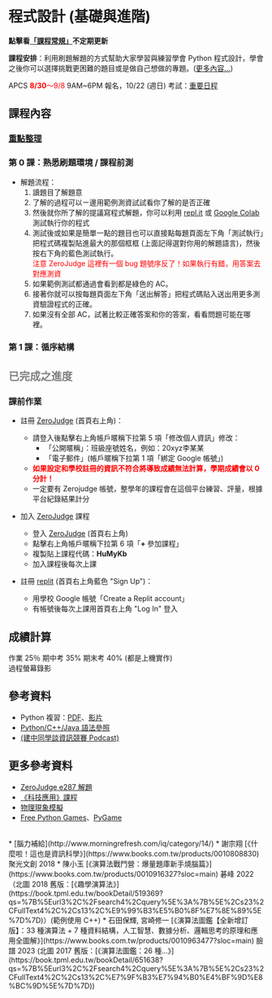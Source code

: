 # 程式設計 (基礎與進階)

**點擊看[「課程常規」](https://nandemoi.github.io/zl111/rules)不定期更新**

**課程安排**：利用刷題解題的方式幫助大家學習與練習學會 Python 程式設計，學會之後你可以選擇挑戰更困難的題目或是做自己想做的專題。([更多內容...](https://docs.google.com/document/d/1Qe5vf8Jx-YFIkDVaVYJXPisn8E4zSGhfUsqcxErGsO4/edit))

<!--規劃全學期 BYOD (自帶電腦)，每次上課前一天請確保電池蓄電充足。如有問題請第一週上課提出。-->

APCS <span style="color:red"><b>8/30</b>～9/8</span> 9AM~6PM 報名，10/22 (週日) 考試：[重要日程](https://apcs.csie.ntnu.edu.tw/index.php/timeline-2/)

## 課程內容

### [重點整理](https://nandemoi.github.io/zl111/progpts)

### 第 0 課：熟悉刷題環境 / 課程前測

* 解題流程：
  1. 讀題目了解題意
  2. 了解的過程可以ㄧ邊用範例測資試試看你了解的是否正確
  3. 然後就你所了解的提議寫程式解題，你可以利用 [repl.it](https://replit.com) 或 [Google Colab](https://colab.research.google.com/?hl=zh-tw) 測試執行你的程式
  4. 測試後或如果是簡單一點的題目也可以直接點每題頁面左下角「測試執行」把程式碼複製貼進最大的那個框框 (上面記得選對你用的解題語言)，然後按右下角的藍色測試執行。  
  <span style="color:red">注意 ZeroJudge 這裡有一個 bug 題號序反了！如果執行有錯，用答案去對應測資</span>
  5. 如果範例測試都通過會看到都是綠色的 AC。
  6. 接著你就可以按每題頁面左下角「送出解答」把程式碼貼入送出用更多測資驗證程式的正確。
  7. 如果沒有全部 AC，試著比較正確答案和你的答案，看看問題可能在哪裡。

### 第 1 課：循序結構

## <span style="color:gray">已完成之進度</span>

### 課前作業

* 註冊 [ZeroJudge](https://zerojudge.tw/) (首頁右上角)：
  <!--* 頁面最上方藍色「以現有的 Google 帳號創建身份」：用學校 Google 帳號建立帳號-->
  * <!--如果你已經有不是用學校 Google 帳號，-->請登入後點擊右上角帳戶暱稱下拉第 5 項「修改個人資訊」修改：
    * 「公開暱稱」：班級座號姓名，例如：20xyz李某某
    * 「電子郵件」(帳戶暱稱下拉第 1 項「綁定 Google 帳號」)
  * **<span style="color:red">如果設定和學校註冊的資訊不符合將導致成績無法計算，學期成績會以 0 分計！</span>**
  * 一定要有 Zerojudge 帳號，整學年的課程會在這個平台練習、評量，根據平台紀錄結果計分

* 加入 [ZeroJudge](https://zerojudge.tw/) 課程
  * 登入 [ZeroJudge](https://zerojudge.tw/) (首頁右上角)
  * 點擊右上角帳戶暱稱下拉第 6 項「**+** 參加課程」
  * 複製貼上課程代碼：**HuMyKb**
  * 加入課程後每次上課

* 註冊 [replit](https://replit.com) (首頁右上角藍色 "Sign Up")：
  * 用學校 Google 帳號「Create a Replit account」
  * 有帳號後每次上課用首頁右上角 "Log In" 登入
  <!--* 如果你已經有熟悉的程式開發 (編寫與執行) 環境 (例如 Google Colab)，你可以使用自己熟悉的開發工具就好，不一定要註冊使用 replit-->

<span style="color:lightgray">
</span>

## 成績計算

作業 25％ 期中考 35% 期末考 40% (都是上機實作)  
過程螢幕錄影

## 參考資料

* Python 複習：[PDF](https://nandemoi.github.io/zl111/Python.pdf)、[影片](https://nandemoi.github.io/zl111/Python.html)
* [Python/C++/Java 語法參照](https://nandemoi.github.io/zl111/apcs_resrcs.pdf)  
* [(建中同學談資訊競賽 Podcast)](https://open.spotify.com/episode/3lhesRuCQavvzmQRtVIT2w?si=659e425be16d4b36)

## 更多參考資料

* [ZeroJudge e287 解題](https://nandemoi.github.io/zl111/ZJe287.html)  
* [《科技應用》課程](https://nandemoi.github.io/zl111/techapp)
* [物理現象模擬](https://nandemoi.github.io/zl111/vpython.pdf)
* [Free Python Games](https://grantjenks.com/docs/freegames/)、[PyGame](https://realpython.com/pygame-a-primer/)  
<br>  
* [腦力補給](http://www.morningrefresh.com/iq/category/14/)
* 謝宗翔 [《什麼啦！這也是資訊科學》](https://www.books.com.tw/products/0010808830) 聚光文創 2018
* 陳小玉 [《演算法戰鬥營：爆量題庫新手燒腦篇》](https://www.books.com.tw/products/0010916327?sloc=main) 碁峰 2022（北圖 2018 舊版：[《趣學演算法》](https://book.tpml.edu.tw/bookDetail/519369?qs=%7B%5Eurl3%2C%2Fsearch4%2Cquery%5E%3A%7B%5E%2Cs23%2CFullText4%2C%2Cs13%2C%E9%99%B3%E5%B0%8F%E7%8E%89%5E%7D%7D)）(範例使用 C++)
* 石田保輝, 宮崎修一 [《演算法圖鑑【全新增訂版】：33 種演算法 + 7 種資料結構，人工智慧、數據分析、邏輯思考的原理和應用全圖解》](https://www.books.com.tw/products/0010963477?sloc=main) 臉譜 2023
 (北圖 2017 舊版：[《演算法圖鑑：26 種...》](https://book.tpml.edu.tw/bookDetail/651638?qs=%7B%5Eurl3%2C%2Fsearch4%2Cquery%5E%3A%7B%5E%2Cs23%2CFullText4%2C%2Cs13%2C%E7%9F%B3%E7%94%B0%E4%BF%9D%E8%BC%9D%5E%7D%7D))

<!--
## 學期計分方式

* Python 複習刷題 + 上機測驗
    1. 分梯次：每梯次幾人看 Google Classroom 說明
    2. 帶學生證查核身份
    3. 解題全程螢幕錄影並登入 Google Meet 分享螢幕畫面
        * 可以使用 Google 和 ChatGPT 查詢語法使用與技巧和算法與資料結構的討論但不可預存或直接搜尋題解複製解題程式碼
    4. 解題若通過者繳交螢幕錄影和解題過程中的網頁與搜尋瀏覽紀錄
* 專題 (分數無上限)
    - 專題如果只有程式碼和執行影片視完整程度與功能最高 10
    - 評分參考：
        * 回音 LineBot：2
        * 計算機 LineBot：3
        * 串接 ChatGPT 的 LineBot：5
        * 點餐 LineBot：7
        * 串接 ChatGPT 的 LineBot 但提示經過客製讓 ChatGPT 回應能根據特定需求：6~12+ 視功能與完整度
* 學習態度 10

<--* RoboDK, Drag&bot, Webot, Coppelia>

## AI

-->
